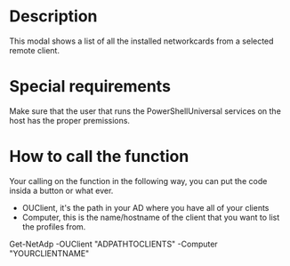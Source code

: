 # Description
This modal shows a list of all the installed networkcards from a selected remote client.

# Special requirements
Make sure that the user that runs the PowerShellUniversal services on the host has the proper premissions.

# How to call the function
Your calling on the function in the following way, you can put the code insida a button or what ever.
* OUClient, it's the path in your AD where you have all of your clients
* Computer, this is the name/hostname of the client that you want to list the profiles from.

Get-NetAdp -OUClient "ADPATHTOCLIENTS" -Computer "YOURCLIENTNAME"